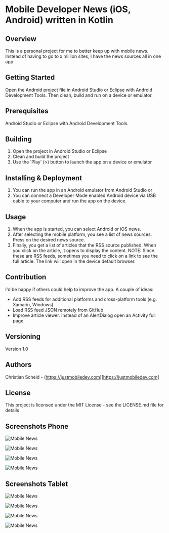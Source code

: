 # Mobile Developer News (iOS, Android) written in Kotlin
## Overview

This is a personal project for me to better keep up with mobile news. Instead of having to go to x million sites, I have the news sources all in one app.

## Getting Started
Open the Android project file in Android Studio or Eclipse with Android Development Tools. Then clean, build and run on a device or emulator.

## Prerequisites
Android Studio or Eclipse with Android Development Tools.

## Building
1. Open the project in Android Studio or Eclipse
2. Clean and build the project
3. Use the 'Play' (>) button to launch the app on a device or emulator

## Installing & Deployment
1. You can run the app in an Android emulator from Android Studio or
2. You can connect a Developer Mode enabled Android device via USB cable to your computer and run the app on the device.

## Usage
1. When the app is started, you can select Android or iOS news.
2. After selecting the mobile platform, you see a list of news sources. Press on the desired news source.
4. Finally, you get a list of articles that the RSS source published. When you click on the article, it opens to display the content.
NOTE: Since these are RSS feeds, sometimes you need to click on a link to see the full article. The link will open in the device default browser.

## Contribution
I'd be happy if others could help to improve the app. A couple of ideas:
- Add RSS feeds for additional platforms and cross-platform tools (e.g. Xamarin, Windows)
- Load RSS feed JSON remotely from GitHub
- Improve article viewer. Instead of an AlertDialog open an Activity full page.

## Versioning
Version 1.0

## Authors
Christian Scheid - (https://justmobiledev.com)[https://justmobiledev.com]

## License
This project is licensed under the MIT License - see the LICENSE.md file for details

## Screenshots Phone
![Mobile News](screenshots/mobile-news-phone-1.png?raw=true "Mobile News")

![Mobile News](screenshots/mobile-news-phone-2.png?raw=true "Mobile News")

![Mobile News](screenshots/mobile-news-phone-3.png?raw=true "Mobile News")

![Mobile News](screenshots/mobile-news-phone-4.png?raw=true "Mobile News")

## Screenshots Tablet
![Mobile News](screenshots/mobile-news-tablet-1.png?raw=true "Mobile News")

![Mobile News](screenshots/mobile-news-tablet-2.png?raw=true "Mobile News")

![Mobile News](screenshots/mobile-news-tablet-3.png?raw=true "Mobile News")

![Mobile News](screenshots/mobile-news-tablet-4.png?raw=true "Mobile News")


